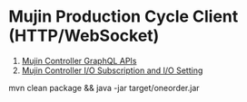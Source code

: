 # Mujin Production Cycle Client (HTTP/WebSocket)

1. [Mujin Controller GraphQL APIs](docs/graphql-api.md)
1. [Mujin Controller I/O Subscription and I/O Setting](docs/get-set-subscribe-io.md)


mvn clean package && java -jar target/oneorder.jar